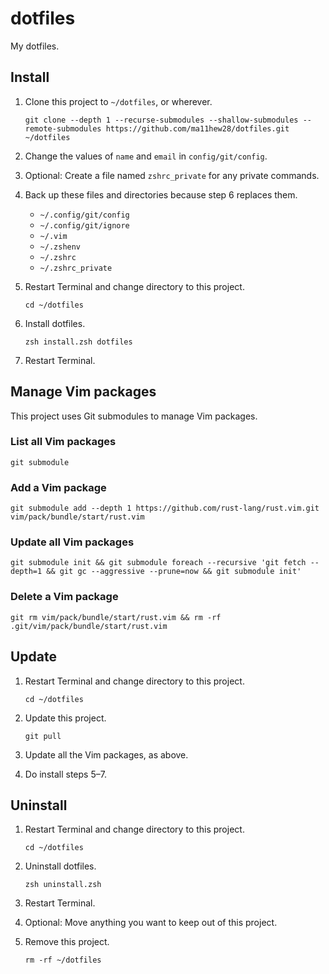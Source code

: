 # dotfiles

My dotfiles.

## Install

1. Clone this project to `~/dotfiles`, or wherever.

       git clone --depth 1 --recurse-submodules --shallow-submodules --remote-submodules https://github.com/ma11hew28/dotfiles.git ~/dotfiles

2. Change the values of `name` and `email` in `config/git/config`.
3. Optional: Create a file named `zshrc_private` for any private commands.
4. Back up these files and directories because step 6 replaces them.
   - `~/.config/git/config`
   - `~/.config/git/ignore`
   - `~/.vim`
   - `~/.zshenv`
   - `~/.zshrc`
   - `~/.zshrc_private`
5. Restart Terminal and change directory to this project.

       cd ~/dotfiles

6. Install dotfiles.

       zsh install.zsh dotfiles

7. Restart Terminal.

## Manage Vim packages

This project uses Git submodules to manage Vim packages.

### List all Vim packages

    git submodule

### Add a Vim package

    git submodule add --depth 1 https://github.com/rust-lang/rust.vim.git vim/pack/bundle/start/rust.vim

### Update all Vim packages

    git submodule init && git submodule foreach --recursive 'git fetch --depth=1 && git gc --aggressive --prune=now && git submodule init'

### Delete a Vim package

    git rm vim/pack/bundle/start/rust.vim && rm -rf .git/vim/pack/bundle/start/rust.vim

## Update

1. Restart Terminal and change directory to this project.

       cd ~/dotfiles

2. Update this project.

       git pull

2. Update all the Vim packages, as above.

3. Do install steps 5–7.

## Uninstall

1. Restart Terminal and change directory to this project.

       cd ~/dotfiles

2. Uninstall dotfiles.

       zsh uninstall.zsh

3. Restart Terminal.
4. Optional: Move anything you want to keep out of this project.
5. Remove this project.

       rm -rf ~/dotfiles
